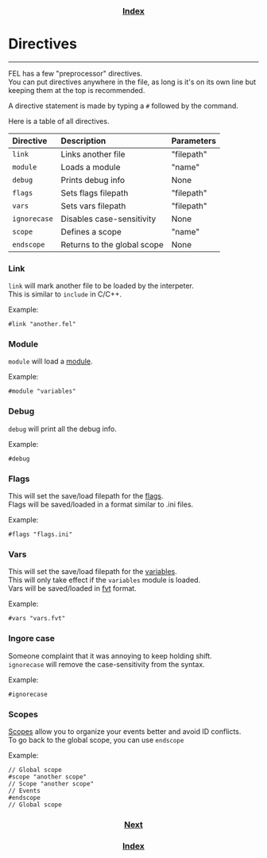<h3 align="center"><a href="index">Index</a></h3>

# Directives
-----

FEL has a few "preprocessor" directives.  
You can put directives anywhere in the file, as long is it's on its own line but keeping them at the top is recommended.  

A directive statement is made by typing a `#` followed by the command.  

Here is a table of all directives.

| Directive    | Description                 | Parameters |
|:-------------|:----------------------------|:-----------|
| `link`       | Links another file          | "filepath" |
| `module`     | Loads a module              | "name"     |
| `debug`      | Prints debug info           | None       |
| `flags`      | Sets flags filepath         | "filepath" |
| `vars`       | Sets vars filepath          | "filepath" |
| `ignorecase` | Disables case-sensitivity   | None       |
| `scope`      | Defines a scope             | "name"     |
| `endscope`   | Returns to the global scope | None       |

### Link

`link` will mark another file to be loaded by the interpeter.  
This is similar to `include` in C/C++.  

Example:
```
#link "another.fel"
```

### Module

`module` will load a [module](modules).  

Example:
```
#module "variables"
```

### Debug

`debug` will print all the debug info.  

Example:
```
#debug
```

### Flags

This will set the save/load filepath for the [flags](flags).  
Flags will be saved/loaded in a format similar to .ini files.

Example:
```
#flags "flags.ini"
```

### Vars

This will set the save/load filepath for the [variables](variables).  
This will only take effect if the `variables` module is loaded.  
Vars will be saved/loaded in [fvt](fel-misc) format.

Example:
```
#vars "vars.fvt"
```

### Ingore case

Someone complaint that it was annoying to keep holding shift.  
`ignorecase` will remove the case-sensitivity from the syntax.

Example:
```
#ignorecase
```

### Scopes

[Scopes](scope) allow you to organize your events better and avoid ID conflicts.  
To go back to the global scope, you can use `endscope`

Example:
```
// Global scope
#scope "another scope"
// Scope "another scope"
// Events
#endscope
// Global scope
```

<h3 align="center"><a href="modules">Next</a></h3>
<h3 align="center"><a href="index">Index</a></h3>
